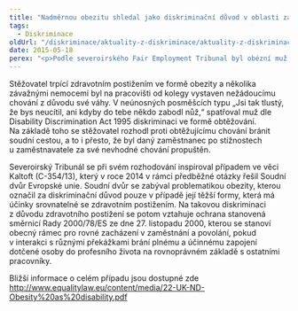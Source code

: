 ```yaml
---
title: "Nadměrnou obezitu shledal jako diskriminační důvod v oblasti zaměstnání též soudní tribunál v Severním Irsku"
tags:
  - Diskriminace
oldUrl: "/diskriminace/aktuality-z-diskriminace/aktuality-z-diskriminace-2015/nadmernou-obezitu-shledal-jako-diskriminacni-duvod-v-oblasti-zamestnani-tez-soudni-tribun/"
date: 2015-05-18
perex: "<p>Podle severoirského Fair Employment Tribunal byl obézní muž obětí diskriminace ve formě obtěžování. Kolega na pracovišti se posmíval jeho nadváze.</p>"
---
```


<!-- imported from the old website -->

<p>Stěžovatel trpící zdravotním postižením ve formě obezity a několika závažnými nemocemi byl na pracovišti od kolegy vystaven nežádoucímu chování z důvodu své váhy. V neúnosných posměšcích typu „Jsi tak tlustý, že bys neucítil, ani kdyby do tebe někdo zabodl nůž,“ spatřoval muž dle Disability Discrimination Act 1995 diskriminaci ve formě obtěžování. Na základě toho se stěžovatel rozhodl proti obtěžujícímu chování bránit soudní cestou, a to i přesto, že byl daný zaměstnanec po stížnostech u zaměstnavatele za své nevhodné chování propuštěn.</p><p>Severoirský Tribunál se při svém rozhodování inspiroval případem ve věci Kaltoft (C-354/13), který v roce 2014 v rámci předběžné otázky řešil Soudní dvůr Evropské unie. Soudní dvůr se zabýval problematikou obezity, kterou označil za diskriminační důvod pouze v případě její těžší formy, která má účinky srovnatelné se zdravotním postižením. Na takovou diskriminaci z důvodu zdravotního postižení se potom vztahuje ochrana stanovená směrnicí Rady 2000/78/ES ze dne 27. listopadu 2000, kterou se stanoví obecný rámec pro rovné zacházení v zaměstnání a povolání, pokud v interakci s různými překážkami brání plnému a účinnému zapojení dotčené osoby do profesního života na rovnoprávném základě s ostatními pracovníky.</p>Bližší informace o celém případu jsou dostupné zde <a title="Otevření do nového okna" href="http://www.equalitylaw.eu/content/media/22-UK-ND-Obesity%20as%20disability.pdf" target="_blank">http://www.equalitylaw.eu/content/media/22-UK-ND-Obesity%20as%20disability.pdf</a> <img alt="" src="https://www.ochrance.cz/typo3/ext/od_linkdesc/icons/external.gif" class="od_linkdesc_icon_external" />
